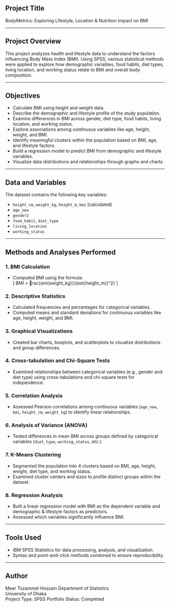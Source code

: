 ## Project Title  
BodyMetrics: Exploring Lifestyle, Location & Nutrition Impact on BMI

---

## Project Overview  
This project analyzes health and lifestyle data to understand the factors influencing Body Mass Index (BMI). Using SPSS, various statistical methods were applied to explore how demographic variables, food habits, diet types, living location, and working status relate to BMI and overall body composition.

---

## Objectives  
- Calculate BMI using height and weight data.  
- Describe the demographic and lifestyle profile of the study population.  
- Examine differences in BMI across gender, diet type, food habits, living location, and working status.  
- Explore associations among continuous variables like age, height, weight, and BMI.  
- Identify meaningful clusters within the population based on BMI, age, and lifestyle factors.  
- Build a regression model to predict BMI from demographic and lifestyle variables.  
- Visualize data distributions and relationships through graphs and charts.

---

## Data and Variables  
The dataset contains the following key variables:  
- `height_cm`, `weight_kg`, `height_m`, `bmi` (calculated)  
- `age_new`  
- `gender2`  
- `food_habit`, `diet_type`  
- `living_location`  
- `working_status`

---

## Methods and Analyses Performed  

### 1. BMI Calculation  
- Computed BMI using the formula:  
  \[
  BMI = rac{ext{weight\_kg}}{(ext{height\_m})^2}
  \]

### 2. Descriptive Statistics  
- Calculated frequencies and percentages for categorical variables.  
- Computed means and standard deviations for continuous variables like age, height, weight, and BMI.

### 3. Graphical Visualizations  
- Created bar charts, boxplots, and scatterplots to visualize distributions and group differences.  

### 4. Cross-tabulation and Chi-Square Tests  
- Examined relationships between categorical variables (e.g., gender and diet type) using cross-tabulations and chi-square tests for independence.

### 5. Correlation Analysis  
- Assessed Pearson correlations among continuous variables (`age_new`, `bmi`, `height_cm`, `weight_kg`) to identify linear relationships.

### 6. Analysis of Variance (ANOVA)  
- Tested differences in mean BMI across groups defined by categorical variables (`diet_type`, `working_status`, etc.).

### 7. K-Means Clustering  
- Segmented the population into 4 clusters based on BMI, age, height, weight, diet type, and working status.  
- Examined cluster centers and sizes to profile distinct groups within the dataset.

### 8. Regression Analysis  
- Built a linear regression model with BMI as the dependent variable and demographic & lifestyle factors as predictors.  
- Assessed which variables significantly influence BMI.

---

## Tools Used  
- IBM SPSS Statistics for data processing, analysis, and visualization.  
- Syntax and point-and-click methods combined to ensure reproducibility.


---
## Author

Meer Tozammel Hossain
Department of Statistics  
University of Dhaka  
Project Type: SPSS Portfolio
Status: Completed  
